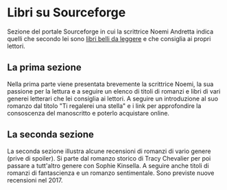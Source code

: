 # Libri su Sourceforge
Sezione del portale Sourceforge in cui la scrittrice Noemi Andretta indica quelli che secondo lei sono <A HREF=https://sourceforge.net/u/noemi-libri/da-leggere/>libri belli da leggere</A> e che consiglia ai propri lettori.
## La prima sezione
Nella prima parte viene presentata brevemente la scrittrice Noemi, la sua passione per la lettura e a seguire un elenco di titoli di romanzi e libri di vari generei letterari che lei consiglia ai lettori. A seguire un introduzione al suo romanzo dal titolo "Ti regalerei una stella" e i link per approfondire la consoscenza del manoscritto e poterlo acquistare online.
## La seconda sezione
La seconda sezione illustra alcune recensioni di romanzi di vario genere (prive di spoiler). Si parte dal romanzo storico di Tracy Chevalier per poi passare a tutt'altro genere con Sophie Kinsella. A seguire anche titoli di romanzi di fantascienza e un romanzo sentimentale. Sono previste nuove recensioni nel 2017.
